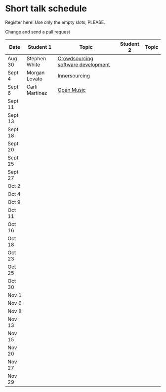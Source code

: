 # Short talk schedule
Register here! Use only the empty slots, PLEASE.

Change and send a pull request

| Date    | Student 1 | Topic | Student 2 | Topic |
| ------- | --------- | ----- | --------- | ----- |
| Aug 30  | Stephen White| [Crowdsourcing software development](https://docs.google.com/presentation/d/1Zf--fTErTjEQR5HdFkJiIh2OI9XFMgT3jQSwflmfxKY/edit?usp=sharing) |           |       |
| Sept 4  |Morgan Lovato|Innersourcing       |           |       |
| Sept 6  |Carli Martinez|[Open Music](https://docs.google.com/presentation/d/11IsWNr2kr2EIvSCKR9Sgh3EMR1HZPRfhMEOCeBpncNA/edit?usp=sharing)|           |       |
| Sept 11 |           |       |           |       |
| Sept 13 |           |       |           |       |
| Sept 18 |           |       |           |       |
| Sept 20 |           |       |           |       |
| Sept 25 |           |       |           |       |
| Sept 27 |           |       |           |       |
| Oct 2   |           |       |           |       |
| Oct 4   |           |       |           |       |
| Oct 9   |           |       |           |       |
| Oct 11  |           |       |           |       |
| Oct 16  |           |       |           |       |
| Oct 18  |           |       |           |       |
| Oct 23  |           |       |           |       |
| Oct 25  |           |       |           |       |
| Oct 30  |           |       |           |       |
| Nov 1   |           |       |           |       |
| Nov 6   |           |       |           |       |
| Nov 8   |           |       |           |       |
| Nov 13  |           |       |           |       |
| Nov 15  |           |       |           |       |
| Nov 20  |           |       |           |       |
| Nov 27  |           |       |           |       |
| Nov 29  |           |       |           |       |

